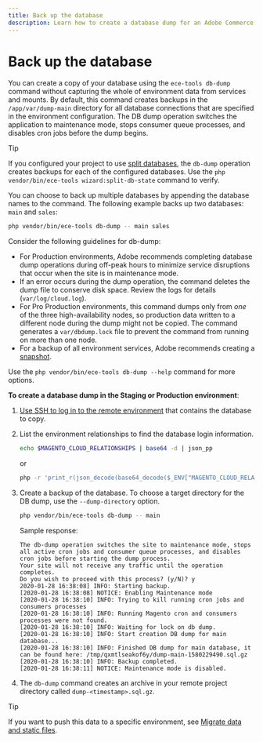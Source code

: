 ```yaml
---
title: Back up the database
description: Learn how to create a database dump for an Adobe Commerce on cloud infrastructure project.
---
```


# Back up the database

You can create a copy of your database using the `ece-tools db-dump` command without capturing the whole of environment data from services and mounts. By default, this command creates backups in the `/app/var/dump-main` directory for all database connections that are specified in the environment configuration. The DB dump operation switches the application to maintenance mode, stops consumer queue processes, and disables cron jobs before the dump begins.

>[!TIP]
>
>If you configured your project to use [split databases](https://experienceleague.adobe.com/docs/commerce-operations/configuration-guide/storage/split-db/multi-master.html), the `db-dump` operation creates backups for each of the configured databases. Use the `php vendor/bin/ece-tools wizard:split-db-state` command to verify.

You can choose to back up multiple databases by appending the database names to the command. The following example backs up two databases: `main` and `sales`:

```bash
php vendor/bin/ece-tools db-dump -- main sales
```

Consider the following guidelines for db-dump:

- For Production environments, Adobe recommends completing database dump operations during off-peak hours to minimize service disruptions that occur when the site is in maintenance mode.
- If an error occurs during the dump operation, the command deletes the dump file to conserve disk space. Review the logs for details (`var/log/cloud.log`).
- For Pro Production environments, this command dumps only from _one_ of the three high-availability nodes, so production data written to a different node during the dump might not be copied. The command generates a `var/dbdump.lock` file to prevent the command from running on more than one node.
- For a backup of all environment services, Adobe recommends creating a [snapshot](snapshots.md).

Use the `php vendor/bin/ece-tools db-dump --help` command for more options.

**To create a database dump in the Staging or Production environment**:

1. [Use SSH to log in to the remote environment](../development/secure-connections.md#use-an-ssh-command) that contains the database to copy.

1. List the environment relationships to find the database login information.

   ```bash
   echo $MAGENTO_CLOUD_RELATIONSHIPS | base64 -d | json_pp
   ```

   or

   ```bash
   php -r 'print_r(json_decode(base64_decode($_ENV["MAGENTO_CLOUD_RELATIONSHIPS"]))->database);'
   ```

1. Create a backup of the database. To choose a target directory for the DB dump, use the `--dump-directory` option.

   ```bash
   php vendor/bin/ece-tools db-dump -- main
   ```

   Sample response:

   ```terminal
   The db-dump operation switches the site to maintenance mode, stops all active cron jobs and consumer queue processes, and disables cron jobs before starting the dump process.
   Your site will not receive any traffic until the operation completes.
   Do you wish to proceed with this process? (y/N)? y
   2020-01-28 16:38:08] INFO: Starting backup.
   [2020-01-28 16:38:08] NOTICE: Enabling Maintenance mode
   [2020-01-28 16:38:10] INFO: Trying to kill running cron jobs and consumers processes
   [2020-01-28 16:38:10] INFO: Running Magento cron and consumers processes were not found.
   [2020-01-28 16:38:10] INFO: Waiting for lock on db dump.
   [2020-01-28 16:38:10] INFO: Start creation DB dump for main database...
   [2020-01-28 16:38:10] INFO: Finished DB dump for main database, it can be found here: /tmp/qxmtlseakof6y/dump-main-1580229490.sql.gz
   [2020-01-28 16:38:10] INFO: Backup completed.
   [2020-01-28 16:38:11] NOTICE: Maintenance mode is disabled.
   ```

1. The `db-dump` command creates an archive in your remote project directory called  `dump-<timestamp>.sql.gz`.

>[!TIP]
>
>If you want to push this data to a specific environment, see [Migrate data and static files](../deploy/staging-production.md#migrate-static-files).
